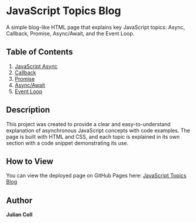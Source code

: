 # JavaScript Topics Blog

A simple blog-like HTML page that explains key JavaScript topics: Async, Callback, Promise, Async/Await, and the Event Loop.

## Table of Contents

1. [JavaScript Async](#1-javascript-async)
2. [Callback](#2-callback)
3. [Promise](#3-promise)
4. [Async/Await](#4-asyncawait)
5. [Event Loop](#5-event-loop)

## Description

This project was created to provide a clear and easy-to-understand explanation of asynchronous JavaScript concepts with code examples. The page is built with HTML and CSS, and each topic is explained in its own section with a code snippet demonstrating its use.

## How to View

You can view the deployed page on GitHub Pages here: [JavaScript Topics Blog](https://Jcoll05.github.io/WEB-FE-JS-HW3-JulianAndr-sCollBarros/)

## Author

**Julian Coll**